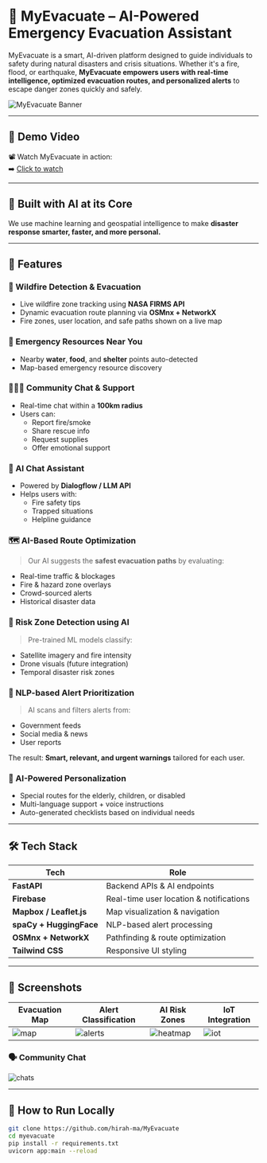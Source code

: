 # 🚨 MyEvacuate – AI-Powered Emergency Evacuation Assistant

MyEvacuate is a smart, AI-driven platform designed to guide individuals to safety during natural disasters and crisis situations. Whether it's a fire, flood, or earthquake, **MyEvacuate empowers users with real-time intelligence, optimized evacuation routes, and personalized alerts** to escape danger zones quickly and safely.

![MyEvacuate Banner](assets/banner.jpg)

---

## 🎥 Demo Video  
📽️ Watch MyEvacuate in action:  
➡️ [Click to watch](assets/demo.mp4)

---

## 🧠 Built with AI at its Core

We use machine learning and geospatial intelligence to make **disaster response smarter, faster, and more personal.**

---

## 🚀 Features

### 🧭 Wildfire Detection & Evacuation
- Live wildfire zone tracking using **NASA FIRMS API**
- Dynamic evacuation route planning via **OSMnx + NetworkX**
- Fire zones, user location, and safe paths shown on a live map

### 🧃 Emergency Resources Near You
- Nearby **water**, **food**, and **shelter** points auto-detected
- Map-based emergency resource discovery

### 🧑‍🤝‍🧑 Community Chat & Support
- Real-time chat within a **100km radius**
- Users can:
  - Report fire/smoke
  - Share rescue info
  - Request supplies
  - Offer emotional support

### 🧠 AI Chat Assistant
- Powered by **Dialogflow / LLM API**
- Helps users with:
  - Fire safety tips
  - Trapped situations
  - Helpline guidance

### 🗺️ AI-Based Route Optimization
> Our AI suggests the **safest evacuation paths** by evaluating:
- Real-time traffic & blockages
- Fire & hazard zone overlays
- Crowd-sourced alerts
- Historical disaster data

### 📍 Risk Zone Detection using AI
> Pre-trained ML models classify:
- Satellite imagery and fire intensity
- Drone visuals (future integration)
- Temporal disaster risk zones

### 📢 NLP-based Alert Prioritization
> AI scans and filters alerts from:
- Government feeds
- Social media & news
- User reports

The result: **Smart, relevant, and urgent warnings** tailored for each user.

### 👥 AI-Powered Personalization
- Special routes for the elderly, children, or disabled
- Multi-language support + voice instructions
- Auto-generated checklists based on individual needs

---

## 🛠️ Tech Stack

| Tech                 | Role                                 |
|----------------------|--------------------------------------|
| **FastAPI**          | Backend APIs & AI endpoints          |
| **Firebase**         | Real-time user location & notifications |
| **Mapbox / Leaflet.js** | Map visualization & navigation   |
| **spaCy + HuggingFace** | NLP-based alert processing        |
| **OSMnx + NetworkX** | Pathfinding & route optimization     |
| **Tailwind CSS**     | Responsive UI styling                |

---

## 📸 Screenshots

| Evacuation Map | Alert Classification | AI Risk Zones | IoT Integration |
|----------------|----------------------|----------------|-----------------|
| ![map](assets/map.jpg) | ![alerts](assets/alerts.png) | ![heatmap](ai.png) | ![iot](assets/iot.jpg) |

### 🗣️ Community Chat
![chats](assets/chats.png)

---

## 🧪 How to Run Locally

```bash
git clone https://github.com/hirah-ma/MyEvacuate
cd myevacuate
pip install -r requirements.txt
uvicorn app:main --reload
